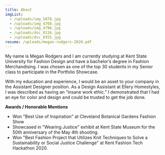 ```yaml
---
title: About
imgList:
  - /uploads/img_5078.jpg
  - /uploads/img_4768.jpg
  - /uploads/img_4796.jpg
  - /uploads/dsc_0116.jpg
  - /uploads/dsc_0355.jpg
resume: /uploads/megan-rodgers-2020.pdf
---
```

My name is Megan Rodgers and I am currently studying at Kent State University for Fashion Design and have a bachelor’s degree in Fashion Merchandising. I was chosen as one of the top 30 students in my Senior class to participate in the Portfolio Showcase.

With my education and experience, I would be an asset to your company in the Assistant Designer position. As a Design Assistant at Ellery Homestyles, I was described as having an “insane work ethic.” I demonstrated that I had an eye for color and design and could be trusted to get the job done.

**Awards / Honorable Mentions**

* Won "Best Use of Inspiration" at Cleveland Botanical Gardens Fashion Show
* Showcased in "Wearing Justice" exhibit at Kent State Museum for the 50th anniversary of the May 4th shooting.
* Won "Best Fashion Project that Utilizes Knit Techniques to Solve a Sustainability or Social Justice Challenge" at Kent Fashion Tech Hackathon 2020.